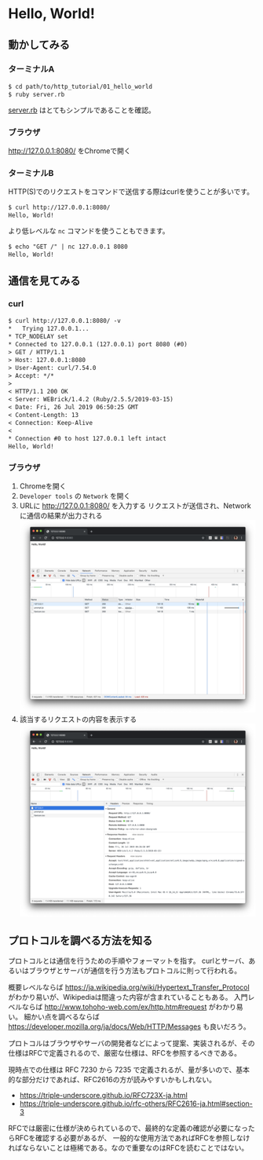 # Hello, World!

## 動かしてみる

### ターミナルA

```
$ cd path/to/http_tutorial/01_hello_world
$ ruby server.rb
```

[server.rb](server.rb) はとてもシンプルであることを確認。

### ブラウザ

http://127.0.0.1:8080/ をChromeで開く

### ターミナルB

HTTP(S)でのリクエストをコマンドで送信する際はcurlを使うことが多いです。

```
$ curl http://127.0.0.1:8080/
Hello, World!
```

より低レベルな `nc` コマンドを使うこともできます。

```
$ echo "GET /" | nc 127.0.0.1 8080
Hello, World!
```

## 通信を見てみる

### curl

```
$ curl http://127.0.0.1:8080/ -v
*   Trying 127.0.0.1...
* TCP_NODELAY set
* Connected to 127.0.0.1 (127.0.0.1) port 8080 (#0)
> GET / HTTP/1.1
> Host: 127.0.0.1:8080
> User-Agent: curl/7.54.0
> Accept: */*
> 
< HTTP/1.1 200 OK 
< Server: WEBrick/1.4.2 (Ruby/2.5.5/2019-03-15)
< Date: Fri, 26 Jul 2019 06:50:25 GMT
< Content-Length: 13
< Connection: Keep-Alive
< 
* Connection #0 to host 127.0.0.1 left intact
Hello, World!
```

### ブラウザ

1. Chromeを開く
1. `Developer tools` の `Network` を開く
1. URLに http://127.0.0.1:8080/ を入力する
    リクエストが送信され、Networkに通信の結果が出力される
    ![network01](./network01.png)
1. 該当するリクエストの内容を表示する
    ![network02](./network02.png)

## プロトコルを調べる方法を知る

プロトコルとは通信を行うための手順やフォーマットを指す。
curlとサーバ、あるいはブラウザとサーバが通信を行う方法もプロトコルに則って行われる。

概要レベルならば https://ja.wikipedia.org/wiki/Hypertext_Transfer_Protocol がわかり易いが、Wikipediaは間違った内容が含まれていることもある。
入門レベルならば http://www.tohoho-web.com/ex/http.htm#request がわかり易い。
細かい点を調べるならば https://developer.mozilla.org/ja/docs/Web/HTTP/Messages も良いだろう。

プロトコルはブラウザやサーバの開発者などによって提案、実装されるが、その仕様はRFCで定義されるので、厳密な仕様は、RFCを参照するべきである。

現時点での仕様は RFC 7230 から 7235 で定義されるが、量が多いので、基本的な部分だけであれば、RFC2616の方が読みやすいかもしれない。

- https://triple-underscore.github.io/RFC723X-ja.html
- https://triple-underscore.github.io/rfc-others/RFC2616-ja.html#section-3

RFCでは厳密に仕様が決められているので、最終的な定義の確認が必要になったらRFCを確認する必要があるが、
一般的な使用方法であればRFCを参照しなければならないことは極稀である。なので重要なのはRFCを読むことではない。
